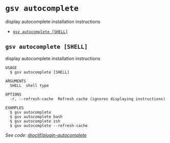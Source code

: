 `gsv autocomplete`
==================

display autocomplete installation instructions

* [`gsv autocomplete [SHELL]`](#gsv-autocomplete-shell)

## `gsv autocomplete [SHELL]`

display autocomplete installation instructions

```
USAGE
  $ gsv autocomplete [SHELL]

ARGUMENTS
  SHELL  shell type

OPTIONS
  -r, --refresh-cache  Refresh cache (ignores displaying instructions)

EXAMPLES
  $ gsv autocomplete
  $ gsv autocomplete bash
  $ gsv autocomplete zsh
  $ gsv autocomplete --refresh-cache
```

_See code: [@oclif/plugin-autocomplete](https://github.com/oclif/plugin-autocomplete/blob/v0.1.0/src/commands/autocomplete/index.ts)_
